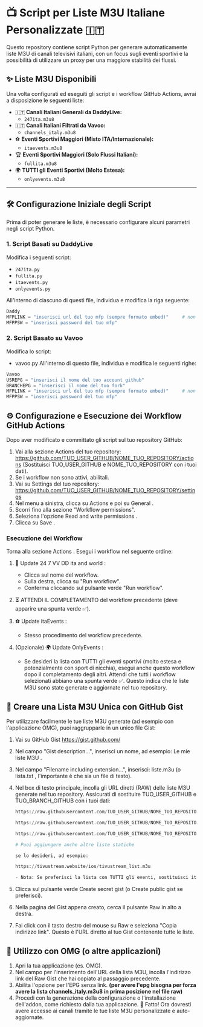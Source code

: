 # 📺 Script per Liste M3U Italiane Personalizzate 🇮🇹

Questo repository contiene script Python per generare automaticamente liste M3U di canali televisivi italiani, con un focus sugli eventi sportivi e la possibilità di utilizzare un proxy per una maggiore stabilità dei flussi.

## ✨ Liste M3U Disponibili

Una volta configurati ed eseguiti gli script e i workflow GitHub Actions, avrai a disposizione le seguenti liste:

*   🇮🇹 **Canali Italiani Generali da DaddyLive:**
    *   `247ita.m3u8`
*   🇮🇹 **Canali Italiani Filtrati da Vavoo:**
    *   `channels_italy.m3u8`
*   ⚽ **Eventi Sportivi Maggiori (Misto ITA/Internazionale):**
    *   `itaevents.m3u8`
*   🏆 **Eventi Sportivi Maggiori (Solo Flussi Italiani):**
    *   `fullita.m3u8`
*   🌍 **TUTTI gli Eventi Sportivi (Molto Estesa):**
    *   `onlyevents.m3u8`

---

## 🛠️ Configurazione Iniziale degli Script

Prima di poter generare le liste, è necessario configurare alcuni parametri negli script Python.

### 1. Script Basati su DaddyLive

Modifica i seguenti script:
*   `247ita.py`
*   `fullita.py`
*   `itaevents.py`
*   `onlyevents.py`

All'interno di ciascuno di questi file, individua e modifica la riga seguente:

```python
Daddy
MFPLINK = "inserisci url del tuo mfp (sempre formato embed)"     # non mettere lo / finale al link
MFPPSW = "inserisci password del tuo mfp"
```

  
### 2. Script Basato su Vavoo
Modifica lo script:

- vavoo.py
All'interno di questo file, individua e modifica le seguenti righe:

```python
Vavoo
USREPG = "inserisci il nome del tuo account github"
BRANCHEPG = "inserisci il nome del tuo fork"
MFPLINK = "inserisci url del tuo mfp (sempre formato embed)"     # non mettere lo / finale al link
MFPPSW = "inserisci password del tuo mfp"
```


  
## ⚙️ Configurazione e Esecuzione dei Workflow GitHub Actions
Dopo aver modificato e committato gli script sul tuo repository GitHub:

1. Vai alla sezione Actions del tuo repository: https://github.com/TUO_USER_GITHUB/NOME_TUO_REPOSITORY/actions (Sostituisci TUO_USER_GITHUB e NOME_TUO_REPOSITORY con i tuoi dati).
2. Se i workflow non sono attivi, abilitali.
3. Vai su Settings del tuo repository: https://github.com/TUO_USER_GITHUB/NOME_TUO_REPOSITORY/settings
4. Nel menu a sinistra, clicca su Actions e poi su General .
5. Scorri fino alla sezione "Workflow permissions".
6. Seleziona l'opzione Read and write permissions .
7. Clicca su Save .

   
### Esecuzione dei Workflow
Torna alla sezione Actions . Esegui i workflow nel seguente ordine:

1. 🚀 Update 24 7 VV DD ita and world :
   - Clicca sul nome del workflow.
   - Sulla destra, clicca su "Run workflow".
   - Conferma cliccando sul pulsante verde "Run workflow".
2. ⏳ ATTENDI IL COMPLETAMENTO del workflow precedente (deve apparire una spunta verde ✅).
3. ⚽ Update itaEvents :
   - Stesso procedimento del workflow precedente.
     
4. (Opzionale) 🌍 Update OnlyEvents :
   - Se desideri la lista con TUTTI gli eventi sportivi (molto estesa e potenzialmente con sport di nicchia), esegui anche questo workflow dopo il completamento degli altri.
Attendi che tutti i workflow selezionati abbiano una spunta verde ✅. Questo indica che le liste M3U sono state generate e aggiornate nel tuo repository.


## 🔗 Creare una Lista M3U Unica con GitHub Gist
Per utilizzare facilmente le tue liste M3U generate (ad esempio con l'applicazione OMG), puoi raggrupparle in un unico file Gist:

1. Vai su GitHub Gist https://gist.github.com/ 
2. Nel campo "Gist description...", inserisci un nome, ad esempio: Le mie liste M3U .
3. Nel campo "Filename including extension...", inserisci: liste.m3u (o lista.txt , l'importante è che sia un file di testo).
4. Nel box di testo principale, incolla gli URL diretti (RAW) delle liste M3U generate nel tuo repository. Assicurati di sostituire TUO_USER_GITHUB e TUO_BRANCH_GITHUB con i tuoi dati:
   
   ```python
   https://raw.githubusercontent.com/TUO_USER_GITHUB/NOME_TUO_REPOSITORY/refs/heads/TUO_BRANCH_GITHUB/channels_italy.m3u8
   
   https://raw.githubusercontent.com/TUO_USER_GITHUB/NOME_TUO_REPOSITORY/refs/heads/TUO_BRANCH_GITHUB/247ita.m3u8
   
   https://raw.githubusercontent.com/TUO_USER_GITHUB/NOME_TUO_REPOSITORY/refs/heads/TUO_BRANCH_GITHUB/itaevents.m3u8
   
   # Puoi aggiungere anche altre liste statiche
   
   se lo desideri, ad esempio:

   https://tivustream.website/ios/tivustream_list.m3u

   - Nota: Se preferisci la lista con TUTTI gli eventi, sostituisci itaevents.m3u8 con onlyevents.m3u8 .
     ```
   
5. Clicca sul pulsante verde Create secret gist (o Create public gist se preferisci).
6. Nella pagina del Gist appena creato, cerca il pulsante Raw in alto a destra.
7. Fai click con il tasto destro del mouse su Raw e seleziona "Copia indirizzo link". Questo è l'URL diretto al tuo Gist contenente tutte le liste.

   
## 🔌 Utilizzo con OMG (o altre applicazioni)
1. Apri la tua applicazione (es. OMG).
2. Nel campo per l'inserimento dell'URL della lista M3U, incolla l'indirizzo link del Raw Gist che hai copiato al passaggio precedente.
3. Abilita l'opzione per l'EPG senza link. **(per avere l'epg bisogna per forza avere la lista channels_italy.m3u8 in prima posizione nel file raw)**
5. Procedi con la generazione della configurazione o l'installazione dell'addon, come richiesto dalla tua applicazione.
🎉 Fatto! Ora dovresti avere accesso ai canali tramite le tue liste M3U personalizzate e auto-aggiornate.
